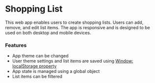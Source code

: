 # Shopping List

This web app enables users to create shopping lists. Users can add, remove, and edit list items. The app is responsive and is designed to be used on both desktop and mobile devices.

### Features

- App theme can be changed
- User theme settings and list items are saved using
  [Window: localStorage property](https://developer.mozilla.org/en-US/docs/Web/API/Window/localStorage)
- App state is managed using a global object
- List items can be filtered
